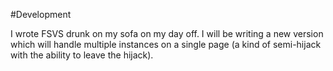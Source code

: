 #Development

I wrote FSVS drunk on my sofa on my day off. I will be writing a new version which will handle multiple instances on a single page (a kind of semi-hijack with the ability to leave the hijack).

